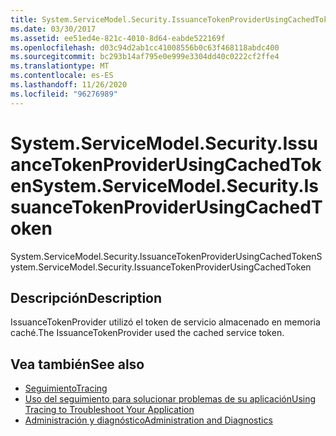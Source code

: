 ```yaml
---
title: System.ServiceModel.Security.IssuanceTokenProviderUsingCachedToken
ms.date: 03/30/2017
ms.assetid: ee51ed4e-821c-4010-8d64-eabde522169f
ms.openlocfilehash: d03c94d2ab1cc41008556b0c63f468118abdc400
ms.sourcegitcommit: bc293b14af795e0e999e3304dd40c0222cf2ffe4
ms.translationtype: MT
ms.contentlocale: es-ES
ms.lasthandoff: 11/26/2020
ms.locfileid: "96276989"
---
```

# <a name="systemservicemodelsecurityissuancetokenproviderusingcachedtoken"></a><span data-ttu-id="81b85-102">System.ServiceModel.Security.IssuanceTokenProviderUsingCachedToken</span><span class="sxs-lookup"><span data-stu-id="81b85-102">System.ServiceModel.Security.IssuanceTokenProviderUsingCachedToken</span></span>

<span data-ttu-id="81b85-103">System.ServiceModel.Security.IssuanceTokenProviderUsingCachedToken</span><span class="sxs-lookup"><span data-stu-id="81b85-103">System.ServiceModel.Security.IssuanceTokenProviderUsingCachedToken</span></span>  
  
## <a name="description"></a><span data-ttu-id="81b85-104">Descripción</span><span class="sxs-lookup"><span data-stu-id="81b85-104">Description</span></span>  

 <span data-ttu-id="81b85-105">IssuanceTokenProvider utilizó el token de servicio almacenado en memoria caché.</span><span class="sxs-lookup"><span data-stu-id="81b85-105">The IssuanceTokenProvider used the cached service token.</span></span>  
  
## <a name="see-also"></a><span data-ttu-id="81b85-106">Vea también</span><span class="sxs-lookup"><span data-stu-id="81b85-106">See also</span></span>

- [<span data-ttu-id="81b85-107">Seguimiento</span><span class="sxs-lookup"><span data-stu-id="81b85-107">Tracing</span></span>](index.md)
- [<span data-ttu-id="81b85-108">Uso del seguimiento para solucionar problemas de su aplicación</span><span class="sxs-lookup"><span data-stu-id="81b85-108">Using Tracing to Troubleshoot Your Application</span></span>](using-tracing-to-troubleshoot-your-application.md)
- [<span data-ttu-id="81b85-109">Administración y diagnóstico</span><span class="sxs-lookup"><span data-stu-id="81b85-109">Administration and Diagnostics</span></span>](../index.md)
